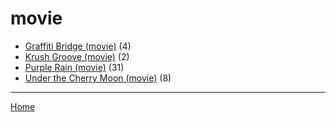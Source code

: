 # movie

  * [Graffiti Bridge (movie)](./movie/graffiti-bridge/) (4)
  * [Krush Groove (movie)](./movie/krush-groove/) (2)
  * [Purple Rain (movie)](./movie/purple-rain/) (31)
  * [Under the Cherry Moon (movie)](./movie/under-the-cherry-moon/) (8)

----

[Home](../)
